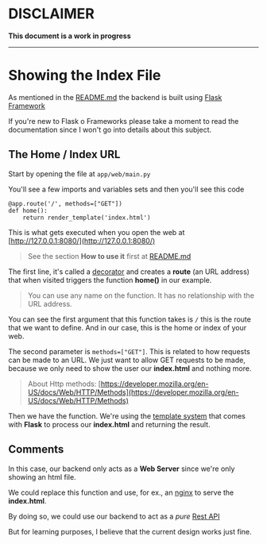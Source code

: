 # DISCLAIMER <!-- {docsify-ignore} -->
**This document is a work in progress**

---

# Showing the Index File <!-- {docsify-ignore} -->

As mentioned in the [README.md](../../README.md) the backend is built using [Flask Framework](https://flask.palletsprojects.com/en/2.1.x/)

If you're new to Flask o Frameworks please take a moment to read the documentation since I won't go into details about this subject.

## The Home / Index URL

Start by opening the file at `app/web/main.py`

You'll see a few imports and variables sets and then you'll see this code

```
@app.route('/', methods=["GET"])
def home():
    return render_template('index.html')
```

This is what gets executed when you open the web at [http://127.0.0.1:8080/](http://127.0.0.1:8080/)

> See the section **How to use it** first at [README.md](../../README.md)

The first line, it's called a [decorator](https://www.programiz.com/python-programming/decorator) and creates a **route** (an URL address) that when visited triggers the function **home()** in our example.

> You can use any name on the function. It has no relationship with the URL address.

You can see the first argument that this function takes is `/` this is the route that we want to define. And in our case, this is the home or index of your web.

The second parameter is `methods=["GET"]`. This is related to how requests can be made to an URL. We just want to allow GET requests to be made, because we only need to show the user our **index.html** and nothing more.

> About Http methods: [https://developer.mozilla.org/en-US/docs/Web/HTTP/Methods](https://developer.mozilla.org/en-US/docs/Web/HTTP/Methods)

Then we have the function. We're using the [template system](https://flask.palletsprojects.com/en/2.1.x/quickstart/#rendering-templates) that comes with **Flask** to process our **index.html** and returning the result.

## Comments

In this case, our backend only acts as a **Web Server** since we're only showing an html file.

We could replace this function and use, for ex., an [nginx](https://nginx.org/en/) to serve the **index.html**.

By doing so, we could use our backend to act as a *pure* [Rest API](https://www.ibm.com/cloud/learn/rest-apis) 

But for learning purposes, I believe that the current design works just fine.
